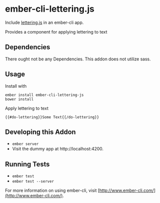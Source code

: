 # ember-cli-lettering.js

Include [lettering.js](http://letteringjs.com/) in an ember-cli app.

Provides a component for applying lettering to text 

## Dependencies

There ought not be any Dependencies. This addon does not utilize sass.

## Usage
Install with

    ember install ember-cli-lettering-js
    bower install

Apply lettering to text

    {{#do-lettering}}Some Text{{/do-lettering}}

## Developing this Addon

* `ember server`
* Visit the dummy app at http://localhost:4200.

## Running Tests

* `ember test`
* `ember test --server`

For more information on using ember-cli, visit [http://www.ember-cli.com/](http://www.ember-cli.com/).
